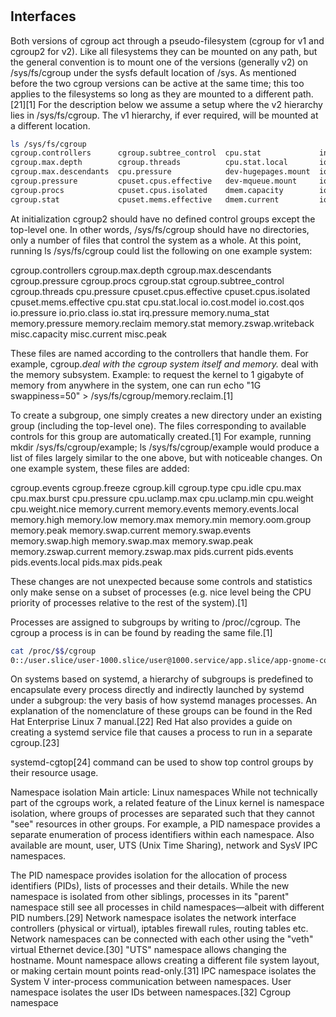 # **[](https://en.wikipedia.org/wiki/Cgroups)**

## Interfaces

Both versions of cgroup act through a pseudo-filesystem (cgroup for v1 and cgroup2 for v2). Like all filesystems they can be mounted on any path, but the general convention is to mount one of the versions (generally v2) on /sys/fs/cgroup under the sysfs default location of /sys. As mentioned before the two cgroup versions can be active at the same time; this too applies to the filesystems so long as they are mounted to a different path.[21][1] For the description below we assume a setup where the v2 hierarchy lies in /sys/fs/cgroup. The v1 hierarchy, if ever required, will be mounted at a different location.

```bash
ls /sys/fs/cgroup
cgroup.controllers      cgroup.subtree_control  cpu.stat             init.scope     memory.numa_stat        misc.current                   sys-kernel-tracing.mount
cgroup.max.depth        cgroup.threads          cpu.stat.local       io.cost.model  memory.pressure         misc.peak                      system.slice
cgroup.max.descendants  cpu.pressure            dev-hugepages.mount  io.cost.qos    memory.reclaim          proc-sys-fs-binfmt_misc.mount  user.slice
cgroup.pressure         cpuset.cpus.effective   dev-mqueue.mount     io.pressure    memory.stat             sys-fs-fuse-connections.mount
cgroup.procs            cpuset.cpus.isolated    dmem.capacity        io.prio.class  memory.zswap.writeback  sys-kernel-config.mount
cgroup.stat             cpuset.mems.effective   dmem.current         io.stat        misc.capacity           sys-kernel-debug.mount
```

At initialization cgroup2 should have no defined control groups except the top-level one. In other words, /sys/fs/cgroup should have no directories, only a number of files that control the system as a whole. At this point, running ls /sys/fs/cgroup could list the following on one example system:

cgroup.controllers
cgroup.max.depth
cgroup.max.descendants
cgroup.pressure
cgroup.procs
cgroup.stat
cgroup.subtree_control
cgroup.threads
cpu.pressure
cpuset.cpus.effective
cpuset.cpus.isolated
cpuset.mems.effective
cpu.stat
cpu.stat.local
io.cost.model
io.cost.qos
io.pressure
io.prio.class
io.stat
irq.pressure
memory.numa_stat
memory.pressure
memory.reclaim
memory.stat
memory.zswap.writeback
misc.capacity
misc.current
misc.peak

These files are named according to the controllers that handle them. For example, cgroup.*deal with the cgroup system itself and memory.* deal with the memory subsystem. Example: to request the kernel to 1 gigabyte of memory from anywhere in the system, one can run echo "1G swappiness=50" > /sys/fs/cgroup/memory.reclaim.[1]

To create a subgroup, one simply creates a new directory under an existing group (including the top-level one). The files corresponding to available controls for this group are automatically created.[1] For example, running mkdir /sys/fs/cgroup/example; ls /sys/fs/cgroup/example would produce a list of files largely similar to the one above, but with noticeable changes. On one example system, these files are added:

cgroup.events
cgroup.freeze
cgroup.kill
cgroup.type
cpu.idle
cpu.max
cpu.max.burst
cpu.pressure
cpu.uclamp.max
cpu.uclamp.min
cpu.weight
cpu.weight.nice
memory.current
memory.events
memory.events.local
memory.high
memory.low
memory.max
memory.min
memory.oom.group
memory.peak
memory.swap.current
memory.swap.events
memory.swap.high
memory.swap.max
memory.swap.peak
memory.zswap.current
memory.zswap.max
pids.current
pids.events
pids.events.local
pids.max
pids.peak

These changes are not unexpected because some controls and statistics only make sense on a subset of processes (e.g. nice level being the CPU priority of processes relative to the rest of the system).[1]

Processes are assigned to subgroups by writing to /proc/<PID>/cgroup. The cgroup a process is in can be found by reading the same file.[1]

```bash
cat /proc/$$/cgroup   
0::/user.slice/user-1000.slice/user@1000.service/app.slice/app-gnome-code-726053.scope
```

On systems based on systemd, a hierarchy of subgroups is predefined to encapsulate every process directly and indirectly launched by systemd under a subgroup: the very basis of how systemd manages processes. An explanation of the nomenclature of these groups can be found in the Red Hat Enterprise Linux 7 manual.[22] Red Hat also provides a guide on creating a systemd service file that causes a process to run in a separate cgroup.[23]

systemd-cgtop[24] command can be used to show top control groups by their resource usage.

Namespace isolation
Main article: Linux namespaces
While not technically part of the cgroups work, a related feature of the Linux kernel is namespace isolation, where groups of processes are separated such that they cannot "see" resources in other groups. For example, a PID namespace provides a separate enumeration of process identifiers within each namespace. Also available are mount, user, UTS (Unix Time Sharing), network and SysV IPC namespaces.

The PID namespace provides isolation for the allocation of process identifiers (PIDs), lists of processes and their details. While the new namespace is isolated from other siblings, processes in its "parent" namespace still see all processes in child namespaces—albeit with different PID numbers.[29]
Network namespace isolates the network interface controllers (physical or virtual), iptables firewall rules, routing tables etc. Network namespaces can be connected with each other using the "veth" virtual Ethernet device.[30]
"UTS" namespace allows changing the hostname.
Mount namespace allows creating a different file system layout, or making certain mount points read-only.[31]
IPC namespace isolates the System V inter-process communication between namespaces.
User namespace isolates the user IDs between namespaces.[32]
Cgroup namespace

